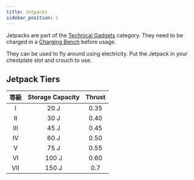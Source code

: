```yaml
---
title: Jetpacks
sidebar_position: 1
---
```


Jetpacks are part of the [Technical Gadgets](Technical-Gadgets.md) category. They need to be charged in a [Charging Bench](../Electric-Machines/Machines/Charging-Bench.md) before usage.

They can be used to fly around using electricity. Put the Jetpack in your chestplate slot and crouch to use.

## Jetpack Tiers

| 等級  | Storage Capacity | Thrust |
|:---:|:----------------:|:------:|
|  I  |       20 J       |  0.35  |
| II  |       30 J       |  0.40  |
| III |       45 J       |  0.45  |
| IV  |       60 J       |  0.50  |
|  V  |       75 J       |  0.55  |
| VI  |      100 J       |  0.60  |
| VII |      150 J       |  0.7   |
